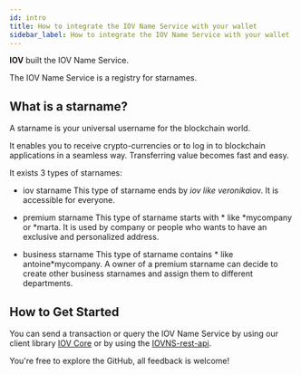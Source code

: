 ```yaml
---
id: intro
title: How to integrate the IOV Name Service with your wallet
sidebar_label: How to integrate the IOV Name Service with your wallet
---
```


**IOV** built the IOV Name Service.

The IOV Name Service is a registry for starnames.

## What is a starname?

A starname is your universal username for the blockchain world.

It enables you to receive crypto-currencies or to log in to blockchain applications in a seamless way. Transferring value becomes fast and easy.

It exists 3 types of starnames:

- iov starname This type of starname ends by *iov like veronika*iov. It is accessible for everyone.

- premium starname This type of starname starts with * like *mycompany or *marta. It is used by company or people who wants to have an exclusive and personalized address.

- business starname This type of starname contains * like antoine*mycompany. A owner of a premium starname can decide to create other business starnames and assign them to different departments.

## How to Get Started

You can send a transaction or query the IOV Name Service by using our client library [IOV Core](/docs/iov-name-service/clients/iov-core) or by using the [IOVNS-rest-api](/docs/iov-name-service/clients/rest-api).

You're free to explore the GitHub, all feedback is welcome!